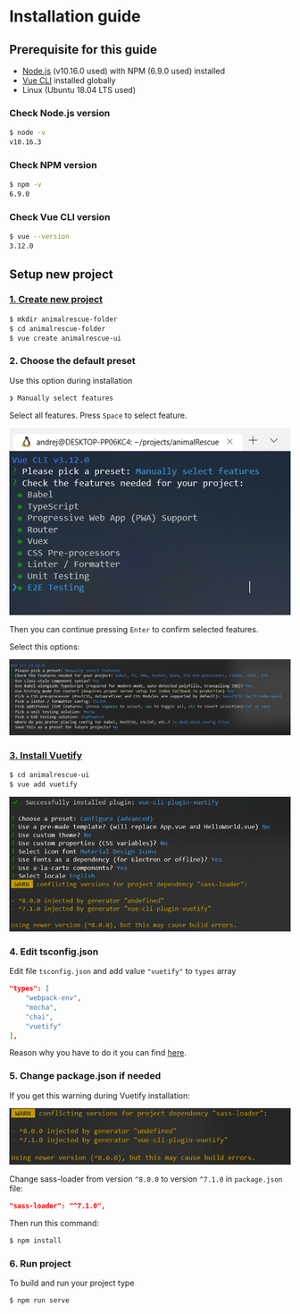 # Installation guide

## Prerequisite for this guide
  - [Node.js](https://nodejs.org/en/download/) (v10.16.0 used) with NPM (6.9.0 used) installed
  - [Vue CLI](https://cli.vuejs.org/guide/installation.html) installed globally
  - Linux (Ubuntu 18.04 LTS used)

### Check Node.js version
```sh
$ node -v
v10.16.3
```

### Check NPM version
```sh
$ npm -v
6.9.0
```

### Check Vue CLI version
```sh
$ vue --version
3.12.0
```

## Setup new project

### [1. Create new project](https://cli.vuejs.org/guide/creating-a-project.html)
```sh
$ mkdir animalrescue-folder
$ cd animalrescue-folder
$ vue create animalrescue-ui
```

### 2. Choose the default preset
Use this option during installation
```sh
❯ Manually select features
```
Select all features. Press `Space` to select feature.

![Image 1](img1.png)

Then you can continue pressing `Enter` to confirm selected features.

Select this options:

![Image 2](img2.png)

### [3. Install Vuetify](https://vuetifyjs.com/en/getting-started/quick-start)

```sh
$ cd animalrescue-ui
$ vue add vuetify
```

![Image 3](img3.png)

### 4. Edit tsconfig.json
Edit file `tsconfig.json` and add value `"vuetify"` to `types` array
```json
"types": [
    "webpack-env",
    "mocha",
    "chai",
    "vuetify"
],
```

Reason why you have to do it you can find [here](https://github.com/vuetifyjs/vue-cli-plugin-vuetify/issues/43).
### 5. Change package.json if needed
If you get this warning during Vuetify installation:

![Image 4](img4.png)

Change sass-loader from version `^8.0.0` to version `^7.1.0` in `package.json` file:
```json
"sass-loader": "^7.1.0",
```
Then run this command:
```sh
$ npm install
```

### 6. Run project
To build and run your project type
```sh
$ npm run serve
```
